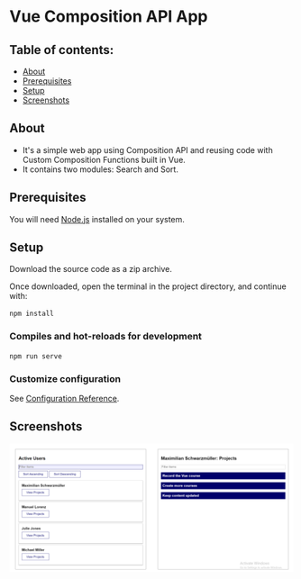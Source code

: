 # Vue Composition API App

## Table of contents:

- [About](#about)
- [Prerequisites](#prerequisites)
- [Setup](#setup)
- [Screenshots](#screenshots)

## About

- It's a simple web app using Composition API and reusing code with Custom Composition Functions built in Vue.
- It contains two modules: Search and Sort.

## Prerequisites

You will need [Node.js](https://nodejs.org) installed on your system.

## Setup

Download the source code as a zip archive.

Once downloaded, open the terminal in the project directory, and continue with:

```
npm install
```

### Compiles and hot-reloads for development

```
npm run serve
```

### Customize configuration

See [Configuration Reference](https://cli.vuejs.org/config/).


## Screenshots
![Alt Text](Screenshot%20(2075).png)

